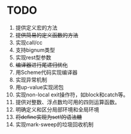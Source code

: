 # TODO

1. 提供定义宏的方法
2. <del>提供简易的定义函数的方法</del>
3. 实现call/cc
4. 支持bignum类型
5. 实现rest型参数
6. <del>编译器进行尾递归优化</del>
7. 用Scheme代码实现编译器
8. 实现异常机制
9. 用up-value实现闭包
10. 实现non-local exit操作符，如block和catch等。
11. 提供对整数、浮点数均可用的四则运算函数。
12. 明确定义和区分局部环境和全局环境
13. <del>将define实现为set!的语法糖</del>
14. 实现mark-sweep的垃圾回收机制
